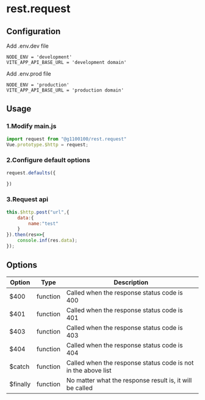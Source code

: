 # rest.request
 
## Configuration
Add .env.dev file
```
NODE_ENV = 'development'
VITE_APP_API_BASE_URL = 'development domain'
```

Add .env.prod file
```
NODE_ENV = 'production'
VITE_APP_API_BASE_URL = 'production domain'
```

## Usage
### 1.Modify main.js
```javascript
import request from "@g1100100/rest.request"
Vue.prototype.$http = request;
```

### 2.Configure default options
```javascript
request.defaults({

})

```

### 3.Request api
```javascript
this.$http.post("url",{
    data:{
        name:"test"
    }
}).then(res=>{
    console.inf(res.data);
});
```

## Options
|Option|Type|Description|
|--|--|--|
|$400|function|Called when the response status code is 400|
|$401|function|Called when the response status code is 401|
|$403|function|Called when the response status code is 403|
|$404|function|Called when the response status code is 404|
|$catch|function|Called when the response status code is not in the above list|
|$finally|function|No matter what the response result is, it will be called|